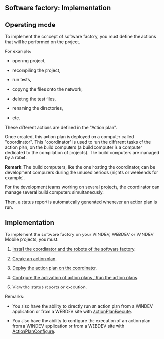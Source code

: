 
## Software factory: Implementation
			

<a name="NOTE1"></a>
<a name="NOTE1_1"></a>


## Operating mode
<a name="operating_mode_ELTTEXTE000111"></a>
To implement the concept of software factory, you must define the actions that will be performed on the project. 

For example: 

- opening project, 

- recompiling the project, 

- run tests, 

- copying the files onto the network, 

- deleting the test files, 

- renaming the directories, 

- etc. 




These different actions are defined in the "Action plan". 

Once created, this action plan is deployed on a computer called "coordinator". This "coordinator" is used to run the different tasks of the action plan, on the build computers (a build computer is a computer dedicated to the compilation of projects). The build computers are managed by a robot. 

**Remark**: The build computers, like the one hosting the coordinator, can be development computers during the unused periods (nights or weekends for example). 

For the development teams working on several projects, the coordinator can manage several build computers simultaneously. 

Then, a status report is automatically generated whenever an action plan is run. 

<a name="NOTE2"></a>
<a name="NOTE2_1"></a>


## Implementation
<a name="implementation_ELTTEXTE000135"></a>
To implement the software factory on your WINDEV, WEBDEV or WINDEV Mobile projects, you must: 

1. [Install the coordinator and the robots of the software factory](../Editeurs/1000019569.md). 

2. [Create an action plan](../Editeurs/1000019570.md). 

3. [Deploy the action plan on the coordinator](../Editeurs/1000019571.md). 

4. [Configure the activation of action plans / Run the action plans](../Editeurs/1000019572.md). 

5. View the status reports or execution. 




Remarks:

- You also have the ability to directly run an action plan from a WINDEV application or from a WEBDEV site with [ActionPlanExecute](../WDLang6/1000021332.md). 

- You also have the ability to configure the execution of an action plan from a WINDEV application or from a WEBDEV site with [ActionPlanConfigure](../WDLang6/1000021598.md). 





